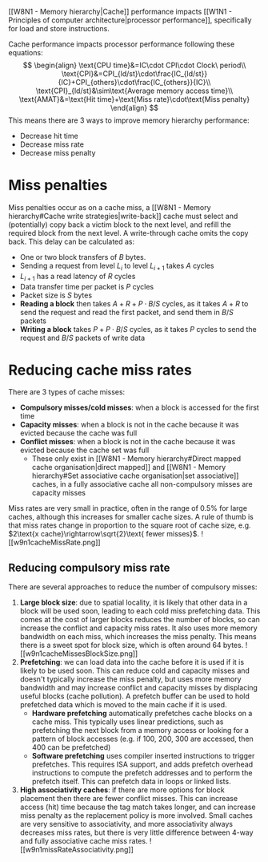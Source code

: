 [[W8N1 - Memory hierarchy|Cache]] performance impacts [[W1N1 - Principles of computer architecture|processor performance]], specifically for load and store instructions.

Cache performance impacts processor performance following these equations:
$$
\begin{align}
\text{CPU time}&=IC\cdot CPI\cdot Clock\ period\\
\text{CPI}&=CPI_{ld/st}\cdot\frac{IC_{ld/st}}{IC}+CPI_{others}\cdot\frac{IC_{others}}{IC}\\
\text{CPI}_{ld/st}&\sim\text{Average memory access time}\\
\text{AMAT}&=\text{Hit time}+\text{Miss rate}\cdot\text{Miss penalty}
\end{align}
$$
This means there are 3 ways to improve memory hierarchy performance:
- Decrease hit time
- Decrease miss rate
- Decrease miss penalty
# Miss penalties
Miss penalties occur as on a cache miss, a [[W8N1 - Memory hierarchy#Cache write strategies|write-back]] cache must select and (potentially) copy back a victim block to the next level, and refill the required block from the next level. A write-through cache omits the copy back.
This delay can be calculated as:
- One or two block transfers of $B$ bytes.
- Sending a request from level $L_i$ to level $L_{i+1}$ takes $A$ cycles
- $L_{i+1}$ has a read latency of $R$ cycles
- Data transfer time per packet is $P$ cycles
- Packet size is $S$ bytes
- **Reading a block** then takes $A+R+P\cdot B/S$ cycles, as it takes $A+R$ to send the request and read the first packet, and send them in $B/S$ packets
- **Writing a block** takes $P+P\cdot B/S$ cycles, as it takes $P$ cycles to send the request and $B/S$ packets of write data
# Reducing cache miss rates
There are 3 types of cache misses:
- **Compulsory misses/cold misses**: when a block is accessed for the first time
- **Capacity misses**: when a block is not in the cache because it was evicted because the cache was full
- **Conflict misses**: when a block is not in the cache because it was evicted because the cache set was full
	- These only exist in [[W8N1 - Memory hierarchy#Direct mapped cache organisation|direct mapped]] and [[W8N1 - Memory hierarchy#Set associative cache organisation|set associative]] caches, in a fully associative cache all non-compulsory misses are capacity misses

Miss rates are very small in practice, often in the range of 0.5% for large caches, although this increases for smaller cache sizes. A rule of thumb is that miss rates change in proportion to the square root of cache size, e.g. $2\text{x cache}\rightarrow\sqrt{2}\text{ fewer misses}$. 
![[w9n1cacheMissRate.png]]
## Reducing compulsory miss rate
There are several approaches to reduce the number of compulsory misses:
1. **Large block size**: due to spatial locality, it is likely that other data in a block will be used soon, leading to each cold miss prefetching data. This comes at the cost of larger blocks reduces the number of blocks, so can increase the conflict and capacity miss rates. It also uses more memory bandwidth on each miss, which increases the miss penalty. This means there is a sweet spot for block size, which is often around 64 bytes.   ![[w9n1cacheMissesBlockSize.png]]
2. **Prefetching**: we can load data into the cache before it is used if it is likely to be used soon. This can reduce cold and capacity misses and doesn't typically increase the miss penalty, but uses more memory bandwidth and may increase conflict and capacity misses by displacing useful blocks (cache pollution). A prefetch buffer can be used to hold prefetched data which is moved to the main cache if it is used.
	- **Hardware prefetching** automatically prefetches cache blocks on a cache miss. This typically uses linear predictions, such as prefetching the next block from a memory access or looking for a pattern of block accesses (e.g. if 100, 200, 300 are accessed, then 400 can be prefetched)
	- **Software prefetching** uses compiler inserted instructions to trigger prefetches. This requires ISA support, and adds prefetch overhead instructions to compute the prefetch addresses and to perform the prefetch itself. This can prefetch data in loops or linked lists.
3. **High associativity caches**: if there are more options for block placement then there are fewer conflict misses. This can increase access (hit) time because the tag match takes longer, and can increase miss penalty as the replacement policy is more involved. Small caches are very sensitive to associativity, and more associativity always decreases miss rates, but there is very little difference between 4-way and fully associative cache miss rates. ![[w9n1missRateAssociativity.png]]

